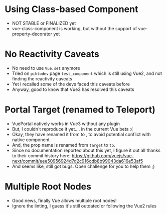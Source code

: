 # Using Class-based Component

- NOT STABLE or FINALIZED yet
- vue-class-component is working, but without the support of vue-property-decorator yet

# No Reactivity Caveats

- No need to use `Vue.set` anymore
- Tried on `piktodev` page `test_component` which is still using Vue2, and not finding the reactivity caveats
- Yet I recalled some of the devs faced this caveats before
- Anyway, good to know that Vue3 has resolved this caveats

# Portal Target (renamed to Teleport)

- VuePortal natively works in Vue3 without any plugin
- But, I couldn't reproduce it yet.... in the current Vue beta :(
- Okay, they have renamed it from <Portal> to <Teleport>, to avoid potential conflict with native <portal> component
- And, the prop name is renamed from `target` to `to`.
- Since no documentation reported about this yet, I figure it out all thanks to their commit history here:
https://github.com/vuejs/vue-next/commit/eee50956924d7d2c916cdb8b99043da616e53af5
- And seems like, still got bugs. Open challenge for you to help them ;)

# Multiple Root Nodes

- Good news, finally Vue allows multiple root nodes!
- Ignore the linting, I guess it's still outdated or following the Vue2 rules